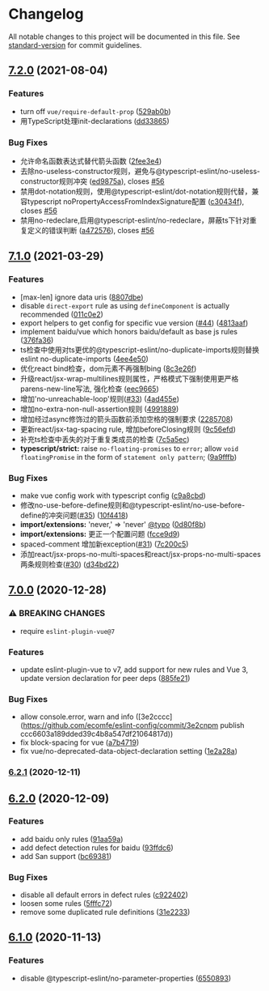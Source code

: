 # Changelog

All notable changes to this project will be documented in this file. See [standard-version](https://github.com/conventional-changelog/standard-version) for commit guidelines.

## [7.2.0](https://github.com/ecomfe/eslint-config/compare/v7.1.0...v7.2.0) (2021-08-04)


### Features

* turn off `vue/require-default-prop` ([529ab0b](https://github.com/ecomfe/eslint-config/commit/529ab0b4b5e52fb0e5e9c7696b39c29f344c11c7))
* 用TypeScript处理init-declarations ([dd33865](https://github.com/ecomfe/eslint-config/commit/dd33865225ff2bd8c22d29a24303ef96dc16e41e))


### Bug Fixes

* 允许命名函数表达式替代箭头函数 ([2fee3e4](https://github.com/ecomfe/eslint-config/commit/2fee3e45eeb3647cbc04d3f46ee92ac2624e80cb))
* 去除no-useless-constructor规则，避免与@typescript-eslint/no-useless-constructor规则冲突 ([ed9875a](https://github.com/ecomfe/eslint-config/commit/ed9875aedcfa945fef4be5c0f061c36bc1ca71c7)), closes [#56](https://github.com/ecomfe/eslint-config/issues/56)
* 禁用dot-notation规则，使用@typescript-eslint/dot-notation规则代替，兼容typescript noPropertyAccessFromIndexSignature配置 ([c30434f](https://github.com/ecomfe/eslint-config/commit/c30434fcd19fe8e07d71904d16acab988bb34b7f)), closes [#56](https://github.com/ecomfe/eslint-config/issues/56)
* 禁用no-redeclare,启用@typescript-eslint/no-redeclare，屏蔽ts下针对重复定义的错误判断 ([a472576](https://github.com/ecomfe/eslint-config/commit/a472576933cc013b5a97a3f58e6f6d1a5b9abba1)), closes [#56](https://github.com/ecomfe/eslint-config/issues/56)

## [7.1.0](https://github.com/ecomfe/eslint-config/compare/v7.0.0...v7.1.0) (2021-03-29)


### Features

* [max-len] ignore data uris ([8807dbe](https://github.com/ecomfe/eslint-config/commit/8807dbec9ea26b971e1a37830e7dbbc474948215))
* disable `direct-export` rule as using `defineComponent` is actually recommended ([011c0e2](https://github.com/ecomfe/eslint-config/commit/011c0e2689fb55c74afe43f9a6da2a2f4f5720f5))
* export helpers to get config for specific vue version ([#44](https://github.com/ecomfe/eslint-config/issues/44)) ([4813aaf](https://github.com/ecomfe/eslint-config/commit/4813aafd1d5dca9d5d72bbce5cf64721954678af))
* implement baidu/vue which honors baidu/default as base js rules ([376fa36](https://github.com/ecomfe/eslint-config/commit/376fa36df0ad16313de07059e0d028873c055b4e))
* ts检查中使用对ts更优的@typescript-eslint/no-duplicate-imports规则替换eslint no-duplicate-imports ([4ee4e50](https://github.com/ecomfe/eslint-config/commit/4ee4e50e3b91e458584a11008284cc0a62de921b))
* 优化react bind检查，dom元素不再强制bing ([8c3e26f](https://github.com/ecomfe/eslint-config/commit/8c3e26f88e22794a47fde055fe05ceaeb28bf96a))
* 升级react/jsx-wrap-multilines规则属性，严格模式下强制使用更严格parens-new-line写法, 强化检查 ([eec9665](https://github.com/ecomfe/eslint-config/commit/eec96655697debd40253f2815cb46f4e4e167968))
* 增加'no-unreachable-loop'规则([#33](https://github.com/ecomfe/eslint-config/issues/33)) ([4ad455e](https://github.com/ecomfe/eslint-config/commit/4ad455eacc54976657b6fbf64a0cfa9c3b044412))
* 增加no-extra-non-null-assertion规则 ([4991889](https://github.com/ecomfe/eslint-config/commit/4991889838d7284473d69d064cb1d4e4da7c786a))
* 增加经过async修饰过的箭头函数前添加空格的强制要求 ([2285708](https://github.com/ecomfe/eslint-config/commit/22857086d14757923ecbd2d2d4cd337ef9c41027))
* 更新react/jsx-tag-spacing rule, 增加beforeClosing规则 ([9c56efd](https://github.com/ecomfe/eslint-config/commit/9c56efd62d3fa4e9e51ca496dd3a46315fe2018c))
* 补充ts检查中丢失的对于重复类成员的检查 ([7c5a5ec](https://github.com/ecomfe/eslint-config/commit/7c5a5ecca76472ce0c09e6c0a397bf39ff27c1cc))
* **typescript/strict:** raise `no-floating-promises` to `error`; allow `void floatingPromise` in the form of `statement only pattern`; ([9a9fffb](https://github.com/ecomfe/eslint-config/commit/9a9fffb9ca58f09ec12dc1c485589ecc020b83a0))


### Bug Fixes

* make vue config work with typescript config ([c9a8cbd](https://github.com/ecomfe/eslint-config/commit/c9a8cbd4461da0079051fb3f3a58002fbbddac3e))
* 修改no-use-before-define规则和@typescript-eslint/no-use-before-define的冲突问题([#35](https://github.com/ecomfe/eslint-config/issues/35)) ([10f4418](https://github.com/ecomfe/eslint-config/commit/10f44187c5ea44402abb49da6c6c3c224d1be73b))
* **import/extensions:** 'never,' => 'never' [@typo](https://github.com/typo) ([0d80f8b](https://github.com/ecomfe/eslint-config/commit/0d80f8be259e5fe0b947ef51776b760826f76381))
* **import/extensions:** 更正一个配置问题 ([fcce9d9](https://github.com/ecomfe/eslint-config/commit/fcce9d9239679071bc1d8e5d5e83b2247e982b25))
* spaced-comment 增加新exception([#31](https://github.com/ecomfe/eslint-config/issues/31)) ([7c200c5](https://github.com/ecomfe/eslint-config/commit/7c200c5db75845e19819a07e76b2e6ae16e38581))
* 添加react/jsx-props-no-multi-spaces和react/jsx-props-no-multi-spaces两条规则检查([#30](https://github.com/ecomfe/eslint-config/issues/30)) ([d34bd22](https://github.com/ecomfe/eslint-config/commit/d34bd22cd757b4eb3b05b13a1621a2664d79b71a))

## [7.0.0](https://github.com/ecomfe/eslint-config/compare/v6.2.1...v7.0.0) (2020-12-28)


### ⚠ BREAKING CHANGES

* require `eslint-plugin-vue@7`

### Features

* update eslint-plugin-vue to v7, add support for new rules and Vue 3, update version declaration for peer deps ([885fe21](https://github.com/ecomfe/eslint-config/commit/885fe211168289c64181bfbd451bd1bf7081fcaa))


### Bug Fixes

* allow console.error, warn and info ([3e2cccc](https://github.com/ecomfe/eslint-config/commit/3e2cnpm publish ccc6603a189dded39c4b8a547df21064817d))
* fix block-spacing for vue ([a7b4719](https://github.com/ecomfe/eslint-config/commit/a7b471935f78bd91a0503ac126eb088cc2379926))
* fix vue/no-deprecated-data-object-declaration setting ([1e2a28a](https://github.com/ecomfe/eslint-config/commit/1e2a28a1262d7042b304a87c3bfc49a3d683c2dd))

### [6.2.1](https://github.com/ecomfe/eslint-config/compare/v6.2.0...v6.2.1) (2020-12-11)

## [6.2.0](https://github.com/ecomfe/eslint-config/compare/v6.1.0...v6.2.0) (2020-12-09)


### Features

* add baidu only rules ([91aa59a](https://github.com/ecomfe/eslint-config/commit/91aa59a9a874310b20f24779937603d9bb72ffb5))
* add defect detection rules for baidu ([93ffdc6](https://github.com/ecomfe/eslint-config/commit/93ffdc61daff91a74f99b48c3623c92632cfe4fe))
* add San support ([bc69381](https://github.com/ecomfe/eslint-config/commit/bc6938135ba517606d9fb8dd8b19e3341b5523ff))


### Bug Fixes

* disable all default errors in defect rules ([c922402](https://github.com/ecomfe/eslint-config/commit/c922402b29f65da86a4055d92471e49554c36a6a))
* loosen some rules ([5fffc72](https://github.com/ecomfe/eslint-config/commit/5fffc721376651c2943ea6582c2e51c1488142e1))
* remove some duplicated rule definitions ([31e2233](https://github.com/ecomfe/eslint-config/commit/31e2233df3a23cf739d2cf9d276993b39aa0377d))

## [6.1.0](https://github.com/ecomfe/eslint-config/compare/v6.0.1...v6.1.0) (2020-11-13)


### Features

* disable @typescript-eslint/no-parameter-properties ([6550893](https://github.com/ecomfe/eslint-config/commit/6550893dad20a59bad195b16e5cb6357bae83a2b))
